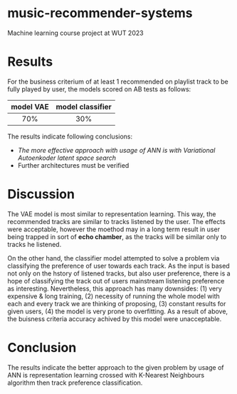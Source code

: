 # music-recommender-systems
Machine learning course project at WUT 2023

# Results
For the business criterium of at least 1 recommended on playlist track to be fully played by user, the models scored on AB tests as follows:

| **model VAE** | **model classifier** |
| :---: | :---: |
| 70% | 30% |

The results indicate following conclusions:
* _The more effective approach with usage of ANN is with Variational Autoenkoder latent space search_
* Further architectures must be verified

# Discussion
The VAE model is most similar to representation learning. This way, the recommended tracks are similar to tracks listened by the user. The effects were acceptable, however the moethod may in a long term result in user being trapped in sort of **echo chamber**, as the tracks will be similar only to tracks he listened.

On the other hand, the classifier model attempted to solve a problem via classifying the preference of user towards each track. As the input is based not only on the hstory of listened tracks, but also user preference, there is a hope of classifying the track out of users mainstream listening preference as interesting. Nevertheless, this approach has many downsides: (1) very expensive & long training, (2) necessity of running the whole model with each and every track we are thinking of proposing, (3) constant results for given users, (4) the model is very prone to overfitting. As a result of above, the buisness criteria accuracy achived by this model were unacceptable.

# Conclusion
The results indicate the better approach to the given problem by usage of ANN is representation learning crossed with K-Nearest Neighbours algorithm then track preference classification.
